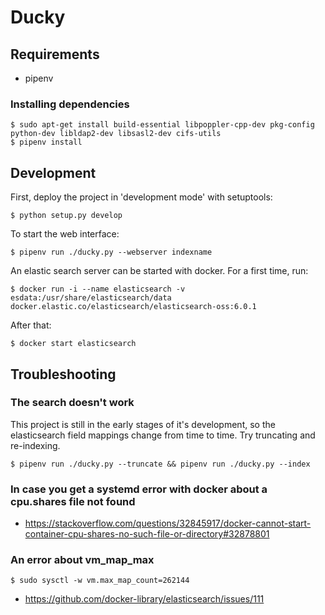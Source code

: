 Ducky
=====

Requirements
------------

 * pipenv

### Installing dependencies

    $ sudo apt-get install build-essential libpoppler-cpp-dev pkg-config python-dev libldap2-dev libsasl2-dev cifs-utils
    $ pipenv install

Development
-----------

First, deploy the project in 'development mode' with setuptools:

    $ python setup.py develop

To start the web interface: 

    $ pipenv run ./ducky.py --webserver indexname

An elastic search server can be started with docker.
For a first time, run:

    $ docker run -i --name elasticsearch -v esdata:/usr/share/elasticsearch/data  docker.elastic.co/elasticsearch/elasticsearch-oss:6.0.1

After that:

    $ docker start elasticsearch

Troubleshooting
---------------

### The search doesn't work 

This project is still in the early stages of it's development, so the elasticsearch field mappings change from time to time. Try truncating and re-indexing.

    $ pipenv run ./ducky.py --truncate && pipenv run ./ducky.py --index

### In case you get a systemd error with docker about a cpu.shares file not found

 * https://stackoverflow.com/questions/32845917/docker-cannot-start-container-cpu-shares-no-such-file-or-directory#32878801

### An error about vm_map_max

    $ sudo sysctl -w vm.max_map_count=262144

 * https://github.com/docker-library/elasticsearch/issues/111
